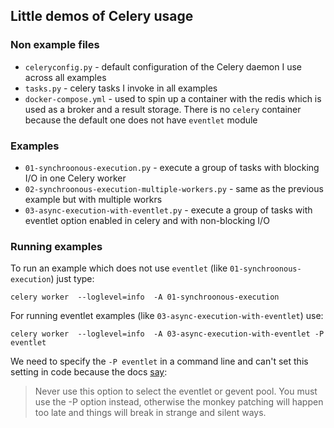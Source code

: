 ## Little demos of Celery usage

### Non example files
* `celeryconfig.py` - default configuration of the Celery daemon I use across all examples
* `tasks.py` - celery tasks I invoke in all examples
* `docker-compose.yml` - used to spin up a container with the redis which is used as a broker and a result storage. There is no `celery` container because the default one does not have `eventlet` module

### Examples
* `01-synchroonous-execution.py` - execute a group of tasks with blocking I/O in one Celery worker 
* `02-synchroonous-execution-multiple-workers.py` - same as the previous example but with multiple workrs
* `03-async-execution-with-eventlet.py` - execute a group of tasks with eventlet option enabled in celery and with non-blocking I/O


### Running examples

To run an example which does not use `eventlet` (like `01-synchroonous-execution`) just type:

	celery worker  --loglevel=info  -A 01-synchroonous-execution

For running eventlet examples (like `03-async-execution-with-eventlet`) use:

	celery worker  --loglevel=info  -A 03-async-execution-with-eventlet -P eventlet

We need to specify the `-P eventlet` in a command line and can't set this setting in code because the docs [say](https://celery.readthedocs.org/en/latest/configuration.html#celeryd-pool):

> Never use this option to select the eventlet or gevent pool. You must use the -P option instead, otherwise the monkey patching will happen too late and things will break in strange and silent ways.

